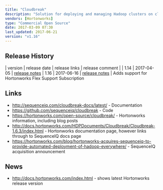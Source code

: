 ```yaml
---
title: "Cloudbreak"
description: "Solution for deploying and managing Hadoop clusters on cloud infrastructure based on automatically provisioned infrastructure running base docker images with Hadoop provisioned on top via Apache Ambari using Blueprints.  Includes out of the box support for Amazon Web Services, Microsoft Azure, Google Cloud Platform and OpenStack, plus a Service Provider Interface (SPI) for adding support for new providers.  Supports automated scaling of clusters based on Ambari Metrics and Alerts (Periscope), custom scripts that can be run on hosts before or after deployment (Recipes), a number of out of the box Blueprints, plus a number of technical preview features, including the use of custom docker images, data locality specifiers, Kerberized clusters, support for external AD/LDAP servers and deployment on Mesos.  Manageable through a web UI, a REST API, a CLI and an interactive shell.  Originally created by SequenceIQ, with an initial beta release in July 2014, with SequenceIQ then acquired by Hortonworks in April 2015, and a 1.0 release of Cloudbreak included in HDP 2.3 in July 2015.  Open sourced under the Apache 2.0 licence, with a stated plan for the code to be donated to the Apache Foundation."
vendors: [Hortonworks]
type: "Commercial Open Source"
date: 2017-03-09 07:30
last_updated: 2017-06-21
version: "v1.16"
---
```

## Release History

| version | release date | release links | release comment |
| 1.14 | 2017-04-05 | [release notes](http://sequenceiq.com/cloudbreak-docs/release-1.14.0/releasenotes/) 
| 1.16 | 2017-06-16 | [release notes](http://sequenceiq.com/cloudbreak-docs/release-1.16.1/releasenotes/) | Adds support for Hortonworks Flex Support Subscription

## Links

* <http://sequenceiq.com/cloudbreak-docs/latest/> - Documentation
* <https://github.com/sequenceiq/cloudbreak> - Code
* <https://hortonworks.com/open-source/cloudbreak/> - Hortonworks information, including blog posts
* <http://docs.hortonworks.com/HDPDocuments/Cloudbreak/Cloudbreak-1.6.3/index.html> - Hortonworks documentation page, however links through to SequenceIQ docs page
* <https://hortonworks.com/blog/hortonworks-acquires-sequenceiq-to-provide-automated-deployment-of-hadoop-everywhere/> - SequenceIQ acquisition announcement

## News

* <http://docs.hortonworks.com/index.html> - shows latest Hortonworks release version